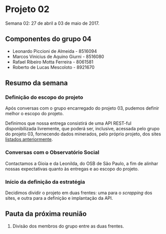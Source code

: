 # Projeto 02

Semana 02: 27 de abril a 03 de maio de 2017.

## Componentes do grupo 04

* Leonardo Piccioni de Almeida - 8516094
* Marcos Vinicius de Aquino Giurni - 8516080
* Rafael Ribeiro Motta Ferreira - 8061581
* Roberto de Lucas Mescoloto - 8921670

## Resumo da semana

### Definição do escopo do projeto

Após conversas com o grupo encarregado do projeto 03, pudemos definir melhor o escopo do projeto.

Definimos que nossa entrega consistirá de uma API REST-ful disponibilizada livremente, que poderá ser, inclusive, acessada pelo grupo do projeto 03, fornecendo dados minerados, pelo próprio projeto, dos sites [listados anteriormente](semana-01.md).

### Conversas com o Observatório Social

Contactamos a Gioia e da Leonilda, do OSB de São Paulo, a fim de alinhar nossas expectativas quanto às entregas e ao escopo do projeto.

### Início da definição da estratégia

Decidimos dividir o projeto em duas frentes: uma para o *scrapping* dos sites, e outra para a definição e implantação da API.

## Pauta da próxima reunião
1. Divisão dos membros do grupo entre as duas frentes.